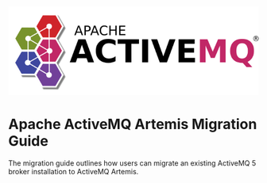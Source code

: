 ![ActiveMQ Artemis logo](images/activemq-logo.png)

Apache ActiveMQ Artemis Migration Guide
=======================================

The migration guide outlines how users can migrate an existing ActiveMQ 5 broker installation to ActiveMQ Artemis.

